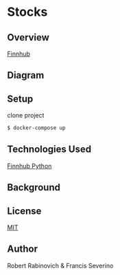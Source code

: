 # Stocks

## Overview
[Finnhub](https://finnhub.io)

## Diagram
## Setup

clone project

```bash
$ docker-compose up
```

## Technologies Used

[Finnhub Python](https://github.com/Finnhub-Stock-API/finnhub-python)

## Background

## License

[MIT](https://choosealicense.com/licenses/mit/)

## Author

Robert Rabinovich & Francis Severino
